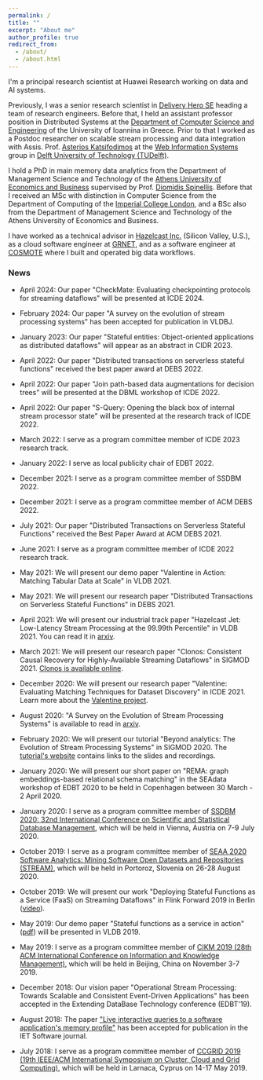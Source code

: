 ```yaml
---
permalink: /
title: ""
excerpt: "About me"
author_profile: true
redirect_from: 
  - /about/
  - /about.html
---
```


I'm a principal research scientist at Huawei Research working on data and AI systems.

Previously, I was a senior research scientist in [Delivery Hero SE](https://www.deliveryhero.com) heading a team of research engineers. Before that, I held an assistant professor position in Distributed Systems at the [Department of Computer Science and Engineering](https://www.cs.uoi.gr/?lang=en) of the University of Ioannina in Greece.
Prior to that I worked as a Postdoc researcher on scalable stream processing and data integration with Assis. Prof. [Asterios Katsifodimos](http://asterios.katsifodimos.com) at the [Web Information Systems](http://wis.ewi.tudelft.nl) group in [Delft University of Technology (TUDelft)](http://tudelft.nl).

I hold a PhD in main memory data analytics from the Department of Management Science and Technology of the [Athens University of Economics and Business](http://aueb.gr) supervised by Prof. [Diomidis Spinellis](https://www.spinellis.gr). Before that I received an MSc with distinction in Computer Science from the Department of Computing of the [Imperial College London](http://imperial.ac.uk), and a BSc also from the Department of Management Science and Technology of the Athens University of Economics and Business.

I have worked as a technical advisor in [Hazelcast Inc.](https://hazelcast.com) (Silicon Valley, U.S.), as a cloud software engineer at [GRNET](https://grnet.gr), and as a software engineer at [COSMOTE](https://www.cosmote.gr) where I built and operated big data workflows.

### News


- April 2024: Our paper "CheckMate: Evaluating checkpointing protocols for streaming dataflows" will be presented at ICDE 2024.

- February 2024: Our paper "A survey on the evolution of stream processing systems" has been accepted for publication in VLDBJ.

- January 2023: Our paper "Stateful entities: Object-oriented applications as distributed dataflows" will appear as an abstract in CIDR 2023.

- April 2022: Our paper "Distributed transactions on serverless stateful functions" received the best paper award at DEBS 2022.

- April 2022: Our paper "Join path-based data augmentations for decision trees" will be presented at the DBML workshop of ICDE 2022.

- April 2022: Our paper "S-Query: Opening the black box of internal stream processor state" will be presented at the research track of ICDE 2022.

- March 2022: I serve as a program committee member of ICDE 2023 research track.

- January 2022: I serve as local publicity chair of EDBT 2022.

- December 2021: I serve as a program committee member of SSDBM 2022.

- December 2021: I serve as a program committee member of ACM DEBS 2022.

- July 2021: Our paper "Distributed Transactions on Serverless Stateful Functions" received the Best Paper Award at ACM DEBS 2021.

- June 2021: I serve as a program committee member of ICDE 2022 research track.

- May 2021: We will present our demo paper "Valentine in Action: Matching Tabular Data at Scale" in VLDB 2021.

- May 2021: We will present our research paper "Distributed Transactions on Serverless Stateful Functions" in DEBS 2021.

- April 2021: We will present our industrial track paper "Hazelcast Jet: Low-Latency Stream Processing at the 99.99th Percentile" in VLDB 2021. You can read it in [arxiv](https://arxiv.org/abs/2103.10169).

- March 2021: We will present our research paper "Clonos: Consistent Causal Recovery for Highly-Available Streaming Dataflows" in SIGMOD 2021. [Clonos is available online](https://delftdata.github.io/clonos-web/).

- December 2020: We will present our research paper "Valentine: Evaluating Matching Techniques for Dataset Discovery" in ICDE 2021. Learn more about the [Valentine project](https://delftdata.github.io/valentine/).

- August 2020: "A Survey on the Evolution of Stream Processing Systems" is available to read in [arxiv](https://arxiv.org/abs/2008.00842).

- February 2020: We will present our tutorial "Beyond analytics: The Evolution of Stream Processing Systems" in SIGMOD 2020. The [tutorial's website](https://streaming-research.github.io/Tutorial-SIGMOD-2020/) contains links to the slides and recordings.

- January 2020: We will present our short paper on "REMA: graph embeddings-based relational schema matching" in the SEAdata workshop of EDBT 2020 to be held in Copenhagen between 30 March - 2 April 2020.

- January 2020: I serve as a program committee member of [SSDBM 2020: 32nd
International Conference on Scientific and Statistical Database
Management](http://ssdbm.org/2020/), which will be held in Vienna, Austria on 7-9 July 2020.

- October 2019: I serve as a program committee member of [SEAA 2020 Software Analytics: Mining Software Open Datasets and Repositories (STREAM)](https://dsd-seaa2020.um.si/seaa/STREAM.html?sec=sessions_stream), which will be held in Portoroz, Slovenia on 26-28 August 2020.

- October 2019: We will present our work "Deploying Stateful Functions as a Service (FaaS) on Streaming Dataflows" in Flink Forward 2019 in Berlin ([video](https://www.youtube.com/watch?v=wKfzDPkbAao)).

- May 2019: Our demo paper "Stateful functions as a service in action" ([pdf](http://asterios.katsifodimos.com/assets/publications/stateful-functions.pdf)) will be presented in VLDB 2019.

- May 2019: I serve as a program committee member of [CIKM 2019 (28th ACM International Conference on Information and Knowledge Management)](http://www.cikm2019.net), which will be held in Beijing, China on November 3-7 2019.

- December 2018: Our vision paper "Operational Stream Processing: Towards Scalable and Consistent Event-Driven Applications" has been accepted in the Extending DataBase Technology conference (EDBT'19).

- August 2018: The paper ["Live interactive queries to a software application's memory profile"](http://ietdl.org/t/uIR5q) has been accepted for publication in the IET Software journal.

- July 2018: I serve as a program committee member of [CCGRID 2019 (19th IEEE/ACM International Symposium on Cluster, Cloud and Grid Computing)](https://www.ccgrid2019.org), which will be held in Larnaca, Cyprus on 14-17 May 2019.
